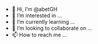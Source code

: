 - 👋 Hi, I’m @abetGH
- 👀 I’m interested in ...
- 🌱 I’m currently learning ...
- 💞️ I’m looking to collaborate on ...
- 📫 How to reach me ...

<!---
abetGH/abetGH is a ✨ special ✨ repository because its `README.md` (this file) appears on your GitHub profile.
You can click the Preview link to take a look at your changes.
--->
